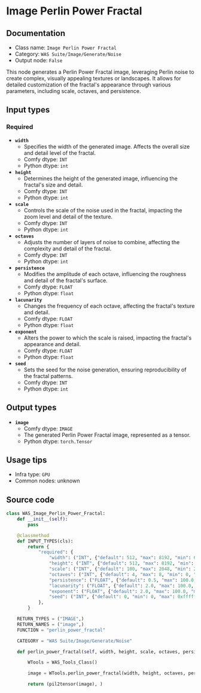 # Image Perlin Power Fractal
## Documentation
- Class name: `Image Perlin Power Fractal`
- Category: `WAS Suite/Image/Generate/Noise`
- Output node: `False`

This node generates a Perlin Power Fractal image, leveraging Perlin noise to create complex, visually appealing textures or landscapes. It allows for detailed customization of the fractal's appearance through various parameters, including scale, octaves, and persistence.
## Input types
### Required
- **`width`**
    - Specifies the width of the generated image. Affects the overall size and detail level of the fractal.
    - Comfy dtype: `INT`
    - Python dtype: `int`
- **`height`**
    - Determines the height of the generated image, influencing the fractal's size and detail.
    - Comfy dtype: `INT`
    - Python dtype: `int`
- **`scale`**
    - Controls the scale of the noise used in the fractal, impacting the zoom level and detail of the texture.
    - Comfy dtype: `INT`
    - Python dtype: `int`
- **`octaves`**
    - Adjusts the number of layers of noise to combine, affecting the complexity and detail of the fractal.
    - Comfy dtype: `INT`
    - Python dtype: `int`
- **`persistence`**
    - Modifies the amplitude of each octave, influencing the roughness and detail of the fractal's surface.
    - Comfy dtype: `FLOAT`
    - Python dtype: `float`
- **`lacunarity`**
    - Changes the frequency of each octave, affecting the fractal's texture and detail.
    - Comfy dtype: `FLOAT`
    - Python dtype: `float`
- **`exponent`**
    - Alters the power to which the scale is raised, impacting the fractal's appearance and detail.
    - Comfy dtype: `FLOAT`
    - Python dtype: `float`
- **`seed`**
    - Sets the seed for the noise generation, ensuring reproducibility of the fractal patterns.
    - Comfy dtype: `INT`
    - Python dtype: `int`
## Output types
- **`image`**
    - Comfy dtype: `IMAGE`
    - The generated Perlin Power Fractal image, represented as a tensor.
    - Python dtype: `torch.Tensor`
## Usage tips
- Infra type: `GPU`
- Common nodes: unknown


## Source code
```python
class WAS_Image_Perlin_Power_Fractal:
    def __init__(self):
        pass

    @classmethod
    def INPUT_TYPES(cls):
        return {
            "required": {
                "width": ("INT", {"default": 512, "max": 8192, "min": 64, "step": 1}),
                "height": ("INT", {"default": 512, "max": 8192, "min": 64, "step": 1}),
                "scale": ("INT", {"default": 100, "max": 2048, "min": 2, "step": 1}),
                "octaves": ("INT", {"default": 4, "max": 8, "min": 0, "step": 1}),
                "persistence": ("FLOAT", {"default": 0.5, "max": 100.0, "min": 0.01, "step": 0.01}),
                "lacunarity": ("FLOAT", {"default": 2.0, "max": 100.0, "min": 0.01, "step": 0.01}),
                "exponent": ("FLOAT", {"default": 2.0, "max": 100.0, "min": 0.01, "step": 0.01}),
                "seed": ("INT", {"default": 0, "min": 0, "max": 0xffffffffffffffff}),
            },
        }

    RETURN_TYPES = ("IMAGE",)
    RETURN_NAMES = ("image",)
    FUNCTION = "perlin_power_fractal"

    CATEGORY = "WAS Suite/Image/Generate/Noise"

    def perlin_power_fractal(self, width, height, scale, octaves, persistence, lacunarity, exponent, seed):

        WTools = WAS_Tools_Class()

        image = WTools.perlin_power_fractal(width, height, octaves, persistence, lacunarity, exponent, scale, seed)

        return (pil2tensor(image), )

```
